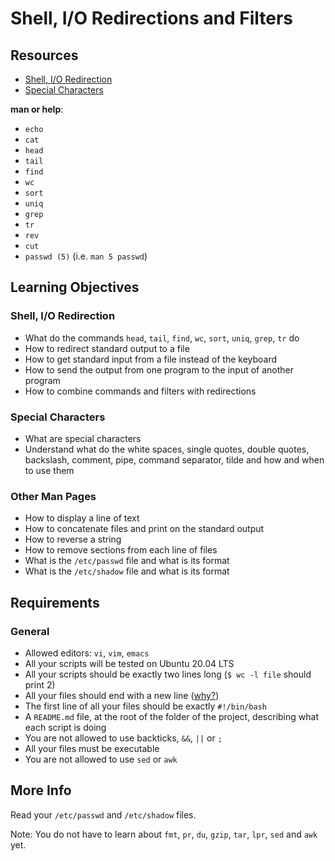 # Shell, I/O Redirections and Filters
## Resources
- [Shell, I/O Redirection](http://linuxcommand.org/lc3_lts0070.php)
- [Special Characters](https://mywiki.wooledge.org/BashGuide/SpecialCharacters)

**man or help**:
- ```echo```
- ```cat```
- ```head```
- ```tail```
- ```find```
- ```wc```
- ```sort```
- ```uniq```
- ```grep```
- ```tr```
- ```rev```
- ```cut```
- ```passwd (5)``` (i.e. ```man 5 passwd```)

## Learning Objectives
### Shell, I/O Redirection
- What do the commands ```head```, ```tail```, ```find```, ```wc```, ```sort```, ```uniq```, ```grep```, ```tr``` do
- How to redirect standard output to a file
- How to get standard input from a file instead of the keyboard
- How to send the output from one program to the input of another program
- How to combine commands and filters with redirections
### Special Characters
- What are special characters
- Understand what do the white spaces, single quotes, double quotes, backslash, comment, pipe, command separator, tilde and how and when to use them

### Other Man Pages
- How to display a line of text
- How to concatenate files and print on the standard output
- How to reverse a string
- How to remove sections from each line of files
- What is the ```/etc/passwd``` file and what is its format
- What is the ```/etc/shadow``` file and what is its format

## Requirements
### General
- Allowed editors: ```vi```, ```vim```, ```emacs```
- All your scripts will be tested on Ubuntu 20.04 LTS
- All your scripts should be exactly two lines long (```$ wc -l file``` should print 2)
- All your files should end with a new line ([why?]())
- The first line of all your files should be exactly ```#!/bin/bash```
- A ```README.md``` file, at the root of the folder of the project, describing what each script is doing
- You are not allowed to use backticks, ```&&```, ```||``` or ```;```
- All your files must be executable
- You are not allowed to use ```sed``` or ```awk```

## More Info
Read your ```/etc/passwd``` and ```/etc/shadow``` files.

Note: You do not have to learn about ```fmt```, ```pr```, ```du```, ```gzip```, ```tar```, ```lpr```, ```sed``` and ```awk``` yet.

